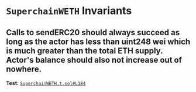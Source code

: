 # `SuperchainWETH` Invariants

## Calls to sendERC20 should always succeed as long as the actor has less than uint248 wei which is much greater than the total ETH supply. Actor's balance should also not increase out of nowhere.
**Test:** [`SuperchainWETH.t.sol#L184`](../test/invariants/SuperchainWETH.t.sol#L184)


